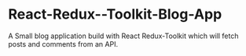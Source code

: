 # React-Redux--Toolkit-Blog-App
A Small blog application build with React Redux-Toolkit which will fetch posts and comments from an API.
